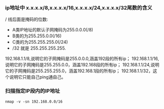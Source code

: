 ### ip地址中 x.x.x.x/8,x.x.x.x/16,x.x.x.x/24,x.x.x.x/32尾数的含义

/ 线后面是掩码的位数: 
- A类IP地址的默认子网掩码为255.0.0.0(/8)
- B类的为255.255.0.0(/16)
- C类的为255.255.255.0(/24)
- /32 就是 255.255.255.255.

192.168.1.1/8,说明它的子网掩码是255.0.0.0,涵盖192段的所有ip；
192.168.1.1/16,说明它的子网掩码是255.255.0.0，涵盖192.168段的所有ip；
192.168.1.1/24,说明它的子网掩码是255.255.255.0，涵盖192.168.1段的所有ip；
192.168.1.1/32，这个说明它只能自己ping通自己。

### 扫描指定IP段内的IP地址
```
nmap -v -sn 192.168.0.0/16
```